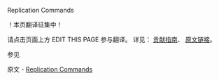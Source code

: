  Replication Commands

 ！本页翻译征集中！

请点击页面上方 EDIT THIS PAGE 参与翻译。
详见：
[贡献指南]( https://github.com/JinMuInfo/MongoDB-Manual-zh/blob/master/CONTRIBUTING.md )、
[原文链接](  https://docs.mongodb.com/manual/reference/command/nav-replication/  )。

 参见

原文 - [Replication Commands]( https://docs.mongodb.com/manual/reference/command/nav-replication/ )

